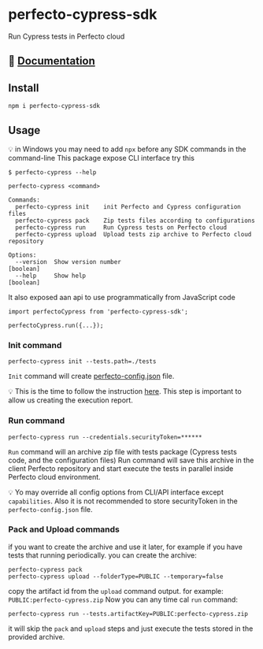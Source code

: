 # perfecto-cypress-sdk
Run Cypress tests in Perfecto cloud

## 🔗 [Documentation][perfecto_cypress_doc]

## Install
```shell
npm i perfecto-cypress-sdk
```

## Usage
💡 in Windows you may need to add `npx` before any SDK commands in the command-line
This package  expose CLI interface try this
```shell
$ perfecto-cypress --help

perfecto-cypress <command>

Commands:
  perfecto-cypress init    init Perfecto and Cypress configuration files
  perfecto-cypress pack    Zip tests files according to configurations
  perfecto-cypress run     Run Cypress tests on Perfecto cloud
  perfecto-cypress upload  Upload tests zip archive to Perfecto cloud repository

Options:
  --version  Show version number                                       [boolean]
  --help     Show help                                                 [boolean]

```
It  also exposed aan api to use programmatically from JavaScript  code
```ecmascript 6
import perfectoCypress from 'perfecto-cypress-sdk';

perfectoCypress.run({...});
```

### Init command
```shell
perfecto-cypress init --tests.path=./tests
```
`Init` command will create [perfecto-config.json][perfecto_cypress_doc_config] file.

💡 This is the time to follow the instruction [here][perfecto_cypress_reporter]. This step is important to allow us creating the execution report.

###  Run command
```shell
perfecto-cypress run --credentials.securityToken=******
```
`Run` command will an archive zip file with tests package (Cypress tests code, and the configuration files)
Run command will save this archive  in the client Perfecto repository and start  execute the tests in parallel inside Perfecto cloud environment.

💡 Yo may override all config options from CLI/API interface except `capabilities`. Also it is not recommended to store securityToken in the `perfecto-config.json` file. 

### Pack and Upload commands
if you want to create the archive and use it later, for example if you have tests that running  periodically.
you can create the archive:
```shell
perfecto-cypress pack
perfecto-cypress upload --folderType=PUBLIC --temporary=false
```
copy the artifact id from the `upload` command output. for  example: `PUBLIC:perfecto-cypress.zip`
Now you  can any time cal `run` command:
```shell
perfecto-cypress run --tests.artifactKey=PUBLIC:perfecto-cypress.zip
```
it will skip the `pack` and `upload` steps and just execute the tests stored in the provided archive.

[perfecto_cypress_reporter]: https://www.npmjs.com/package/perfecto-cypress-reporter
[perfecto_cypress_doc_config]: https://developers.perfectomobile.com/display/PD/Cypress#Cypress-perfecto-config.jsonPerfecto-config.json
[cypress_doc_config]: https://docs.cypress.io/guides/references/configuration.html
[perfecto_cypress_doc]: https://developers.perfectomobile.com/display/PD/Cypress
